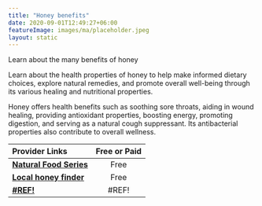 ```yaml
---
title: "Honey benefits"
date: 2020-09-01T12:49:27+06:00
featureImage: images/ma/placeholder.jpeg
layout: static
---
```


Learn about the many benefits of honey

Learn about the health properties of honey to help make informed dietary choices, explore natural remedies, and promote overall well-being through its various healing and nutritional properties.

Honey offers health benefits such as soothing sore throats, aiding in wound healing, providing antioxidant properties, boosting energy, promoting digestion, and serving as a natural cough suppressant. Its antibacterial properties also contribute to overall wellness.

| Provider Links      | Free or Paid  |  
| :-----------          | :--------------:      |  
| [**Natural Food Series**](https://www.naturalfoodseries.com/11-benefits-honey/) | Free | 
| [**Local honey finder**](https://localhoneyfinder.org/UK.php) | Free  | 
| [**#REF!**](#REF!) | #REF! | 
  

<br/><br/>






